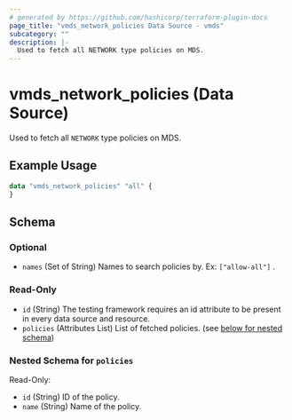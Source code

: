 ```yaml
---
# generated by https://github.com/hashicorp/terraform-plugin-docs
page_title: "vmds_network_policies Data Source - vmds"
subcategory: ""
description: |-
  Used to fetch all NETWORK type policies on MDS.
---
```


# vmds_network_policies (Data Source)

Used to fetch all `NETWORK` type policies on MDS.

## Example Usage

```terraform
data "vmds_network_policies" "all" {
}
```

<!-- schema generated by tfplugindocs -->
## Schema

### Optional

- `names` (Set of String) Names to search policies by. Ex: `["allow-all"]` .

### Read-Only

- `id` (String) The testing framework requires an id attribute to be present in every data source and resource.
- `policies` (Attributes List) List of fetched policies. (see [below for nested schema](#nestedatt--policies))

<a id="nestedatt--policies"></a>
### Nested Schema for `policies`

Read-Only:

- `id` (String) ID of the policy.
- `name` (String) Name of the policy.


